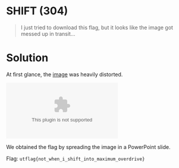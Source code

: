 # SHIFT (304)

> I just tried to download this flag, but it looks like the image got messed up in transit...

# Solution

At first glance, the [image](./SHIFT.png) was heavily distorted. 

![Image of flag](https://github.com/bombunx/CTFs/blob/master/utctf-d4ddy_p0k0_p4nts/Forensics/SHIFT/Flag.pptx)

We obtained the flag by spreading the image in a PowerPoint slide. 

Flag: `utflag{not_when_i_shift_into_maximum_overdrive}`

